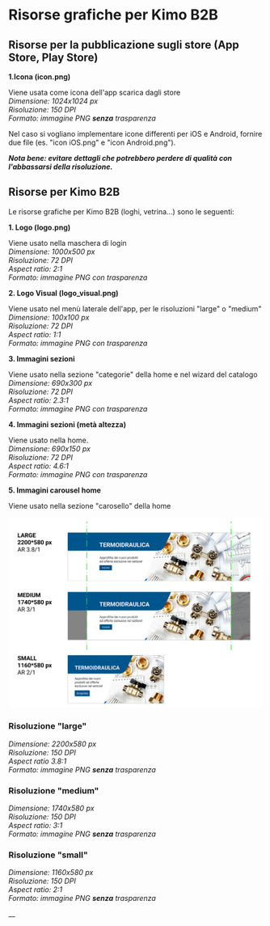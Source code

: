 # Risorse grafiche per Kimo B2B

## Risorse per la pubblicazione sugli store \(App Store, Play Store\)

**1.Icona \(icon.png\)**

Viene usata come icona dell'app scarica dagli store  
_Dimensione: 1024x1024 px  
Risoluzione: 150 DPI  
Formato: immagine PNG **senza** trasparenza_

Nel caso si vogliano implementare icone differenti per iOS e Android, fornire due file \(es. "icon iOS.png" e "icon Android.png"\).

_**Nota bene: evitare dettagli che potrebbero perdere di qualità con l'abbassarsi della risoluzione.**_

## Risorse per Kimo B2B

Le risorse grafiche per Kimo B2B \(loghi, vetrina...\) sono le seguenti:

**1. Logo \(logo.png\)**

Viene usato nella maschera di login  
_Dimensione: 1000x500 px  
Risoluzione: 72 DPI  
Aspect ratio: 2:1  
Formato: immagine PNG con trasparenza_

**2. Logo Visual \(logo\_visual.png\)**

Viene usato nel menù laterale dell'app, per le risoluzioni "large" o "medium"  
_Dimensione: 100x100 px  
Risoluzione: 72 DPI  
Aspect ratio: 1:1  
Formato: immagine PNG con trasparenza_

**3. Immagini sezioni**

Viene usato nella sezione "categorie" della home e nel wizard del catalogo  
_Dimensione: 690x300 px  
Risoluzione: 72 DPI  
Aspect ratio: 2.3:1  
Formato: immagine PNG con trasparenza_

**4. Immagini sezioni \(metà altezza\)**

Viene usato nella home.  
_Dimensione: 690x150 px  
Risoluzione: 72 DPI  
Aspect ratio: 4.6:1  
Formato: immagine PNG con trasparenza_

**5. Immagini carousel home**

Viene usato nella sezione "carosello" della home

![](../../.gitbook/assets/b2b_carousel_img.png)

### Risoluzione "large"

_Dimensione: 2200x580 px  
Risoluzione: 150 DPI  
Aspect ratio 3.8:1  
Formato: immagine PNG **senza** trasparenza_

### Risoluzione "medium"

_Dimensione: 1740x580 px  
Risoluzione: 150 DPI  
Aspect ratio: 3:1  
Formato: immagine PNG **senza** trasparenza_

### Risoluzione "small"

_Dimensione: 1160x580 px  
Risoluzione: 150 DPI  
Aspect ratio: 2:1  
Formato: immagine PNG **senza** trasparenza_

\_\_

